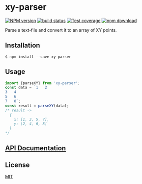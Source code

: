 # xy-parser

  [![NPM version][npm-image]][npm-url]
  [![build status][travis-image]][travis-url]
  [![Test coverage][codecov-image]][codecov-url]
  [![npm download][download-image]][download-url]

Parse a text-file and convert it to an array of XY points.

## Installation

`$ npm install --save xy-parser`

## Usage
```js
import {parseXY} from 'xy-parser';
const data = `1   2
3   4
5   6
7   8`;
const result = parseXY(data);
/* result ->
  {
    x: [1, 3, 5, 7],
    y: [2, 4, 6, 8]
  }
*/
```

## [API Documentation](https://cheminfo-js.github.io/xy-parser/)

## License

  [MIT](./LICENSE)

[npm-image]: https://img.shields.io/npm/v/xy-parser.svg?style=flat-square
[npm-url]: https://www.npmjs.com/package/xy-parser
[travis-image]: https://img.shields.io/travis/cheminfo-js/xy-parser/master.svg?style=flat-square
[travis-url]: https://travis-ci.org/cheminfo-js/xy-parser
[codecov-image]: https://img.shields.io/codecov/c/github/cheminfo-js/xy-parser.svg?style=flat-square
[codecov-url]: https://codecov.io/gh/cheminfo-js/xy-parser
[download-image]: https://img.shields.io/npm/dm/xy-parser.svg?style=flat-square
[download-url]: https://www.npmjs.com/package/xy-parser
